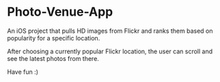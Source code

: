 Photo-Venue-App
===============

An iOS project that pulls HD images from Flickr and ranks them based on popularity for a specific location.

After choosing a currently popular Flickr location, the user can scroll and see the latest photos from there.

Have fun :)
